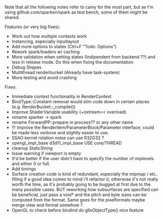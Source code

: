 Note that all the following notes refer to camy for the most part, but as 
I'm using github.com/sparkon/spark as test bench, some of them might be shared.

Features (or very big fixes):
- Work out how multiple contexts work
- Instancing, especially inputlayout
- Add more options to states (Ctrl+F "Todo: Options")
- Rework spark/loaders w/ caching 
- More validation when setting states (Indipendent from backend ??) and less in release mode. Do this when fixing the documentation
- Debug Shapes
- Multithread renderbucket (Already have task-system)
- More testing and avoid crashing

Fixes:
- Immediate context functionality in RenderContext
- BindType::Constant removal would slim code down in certain places (e.g. RenderBucket::_compile())
- Improve ShaderVariable usability (+ostream<< overload)
- rename sparker -> spark
- rename ForwardPP::prepare in process?? or any other name
- !!! Improve the RenderItem/ParameterBlock/Parameter interface, could be made less verbose and slightly easier to use. 
- SSAO kernel rotation noise can use R32G32 ? 
- opengl_impl_base d3d11_impl_base USE core/THREAD
- cleanup StaticString
- Issue warning if viewport is empty 
- It'd be better if the user didn't have to specify the number of miplevels and either 0 or full. 
- Add timings
- Surface creation code is kind of redundant, especially the mipmap / etc.. filling
if a good idea comes to mind i'll refactor it, otherwise it's not really worth the time,
as it's probably going to be bugged at first due to the many possible cases. BUT
reworking how subsurfaces are specified can be beneficial, just pass a void* and the
pitch and byte sizes can be computed from the format. Same goes for the pixelformats
maybe merge view and format somehow ?  
- OpenGL to check before bindind do glIsObjectType() nice feature

Things that might look like they are implemented, but they haven't been tested / probably not working:
- Cube map arrays
- Stencil state